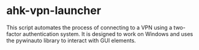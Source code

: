 # ahk-vpn-launcher
This script automates the process of connecting to a VPN using a two-factor authentication system. It is designed to work on Windows and uses the pywinauto library to interact with GUI elements.
